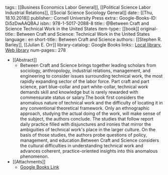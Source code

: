 tags:: [[Business Economics Labor General]], [[Political Science Labor Industrial Relations]], [[Social Science Sociology General]]
date:: [[Thu, 18.10.2018]]
publisher:: Cornell University Press
extra:: Google-Books-ID: Di5zDwAAQBAJ
isbn:: 978-1-5017-2088-8
title:: @Between Craft and Science Technical Work in the United States
item-type:: [[book]]
original-title:: Between Craft and Science: Technical Work in the United States
language:: en
short-title:: Between Craft and Science
authors:: [[Stephen R. Barley]], [[Julian E. Orr]]
library-catalog:: Google Books
links:: [Local library](zotero://select/library/items/3ULNRSUA), [Web library](https://www.zotero.org/users/6520516/items/3ULNRSUA)
num-pages:: 278

- [[Abstract]]
	- Between Craft and Science brings together leading scholars from sociology, anthropology, industrial relations, management, and engineering to consider issues surrounding technical work, the most rapidly expanding sector of the labor force. Part craft and part science, part blue-collar and part white-collar, technical work demands skill and knowledge but is rarely rewarded with commensurate status or salary.The book first considers the anomalous nature of technical work and the difficulty of locating it in any conventional theoretical framework. Only an ethnographic approach, studying the actual doing of the work, will make sense of the subject, the authors conclude. The studies that follow report daily practice filled with disjunctures and ironies that mirror the ambiguities of technical work's place in the larger culture. On the basis of those studies, the authors probe questions of policy, management, and education.Between Craft and Science considers the cultural difficulties in understanding technical work and advances coherent, practice-oriented insights into this anomalous phenomenon.
- [[Attachments]]
	- [Google Books Link](https://books.google.ru/books?id=Di5zDwAAQBAJ)